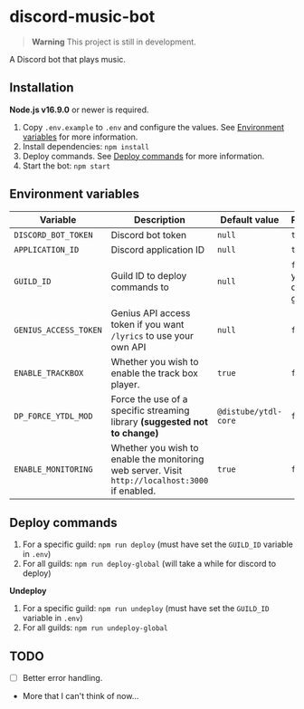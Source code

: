 # discord-music-bot

> __Warning__
> This project is still in development.

A Discord bot that plays music.

## Installation

**Node.js v16.9.0** or newer is required.

1. Copy `.env.example` to `.env` and configure the values. See [Environment variables](#environment-variables) for more information.
2. Install dependencies: `npm install`
3. Deploy commands. See [Deploy commands](#deploy-commands) for more information.
4. Start the bot: `npm start`

## Environment variables

| Variable | Description | Default value | Required |
| -------- | ----------- | ------------- | -------- |
| `DISCORD_BOT_TOKEN` | Discord bot token | `null` | `true` |
| `APPLICATION_ID` | Discord application ID | `null` | `true` |
| `GUILD_ID` | Guild ID to deploy commands to | `null` | `false` if you deploy globally |
| `GENIUS_ACCESS_TOKEN` | Genius API access token if you want `/lyrics` to use your own API | `null` | `false` |
| `ENABLE_TRACKBOX` | Whether you wish to enable the track box player. | `true` | `false` |
| `DP_FORCE_YTDL_MOD` | Force the use of a specific streaming library **(suggested not to change)** | `@distube/ytdl-core` | `false` |
| `ENABLE_MONITORING` | Whether you wish to enable the monitoring web server. Visit `http://localhost:3000` if enabled. | `true` | `false` |

## Deploy commands

1. For a specific guild: `npm run deploy` (must have set the `GUILD_ID` variable in `.env`)
2. For all guilds: `npm run deploy-global` (will take a while for discord to deploy)

**Undeploy**
1. For a specific guild: `npm run undeploy` (must have set the `GUILD_ID` variable in `.env`)
2. For all guilds: `npm run undeploy-global`

## TODO

- [ ] Better error handling.
- More that I can't think of now...

